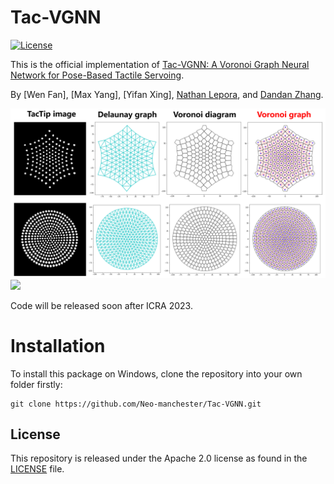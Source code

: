 # Tac-VGNN

[![License](https://img.shields.io/badge/License-Apache_2.0-blue.svg)](https://opensource.org/licenses/Apache-2.0) 

This is the official implementation of [Tac-VGNN: A Voronoi Graph Neural Network for Pose-Based Tactile Servoing](https://sites.google.com/view/tac-vgnn/home).


By [Wen Fan], [Max Yang], [Yifan Xing], [Nathan Lepora](https://scholar.google.com/citations?hl=zh-CN&user=fb2WiJgAAAAJ), and [Dandan Zhang](https://scholar.google.com/citations?hl=zh-CN&user=233I39oAAAAJ).



![](https://github.com/Neo-manchester/Tac-VGNN/blob/main/README_IMG/voronoi_graph_generation.png)
![](https://github.com/Neo-manchester/Tac-VGNN/blob/main/README_IMG/vgnn_interpretability_crop.png)

 Code will be released soon after ICRA 2023.
 
 # Installation
 
 To install this package on Windows, clone the repository into your own folder firstly:
 
 ```
 git clone https://github.com/Neo-manchester/Tac-VGNN.git
 ```




## License

This repository is released under the Apache 2.0 license as found in the [LICENSE](https://github.com/Neo-manchester/Tac-VGNN/blob/main/LICENSE) file.

